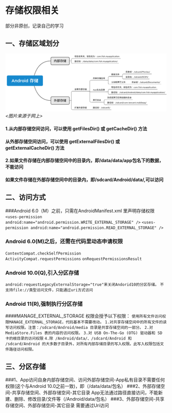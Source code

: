 # 存储权限相关
   部分非原创，记录自己的学习
## 一、存储区域划分   
 ![](pic/storage_area.png)
 _<图片来源于网上>_
 
#### 1.从内部存储空间访问，可以使用 getFilesDir() 或 getCacheDir() 方法
#### 从外部存储空间访问，可以使用 getExternalFilesDir() 或 getExternalCacheDir() 方法 
#### 2.如果文件存储在内部存储空间中的目录内，即/data/data/app包名下的数据，不能访问
#### 如果文件存储在外部存储空间中的目录内，即/sdcard/Android/data/,可以访问
## 二、访问方式
###Android 6.0（M）之前，只需在AndroidManifest.xml 里声明存储权限
`    <uses-permission android:name="android.permission.WRITE_EXTERNAL_STORAGE" />`
   `<uses-permission android:name="android.permission.READ_EXTERNAL_STORAGE" />`

### Android 6.0(M)之后，还需在代码里动态申请权限
`ContextCompat.checkSelfPermission`  
`ActivityCompat.requestPermissions`
`onRequestPermissionsResult`

### Android 10.0(Q),引入分区存储
`android:requestLegacyExternalStorage="true"来关闭Andorid10的分区存储。`
`不支持file://类型访问文件，只能通过uri方式访问`
### Android 11(R),强制执行分区存储
####MANAGE_EXTERNAL_STORAGE 权限会授予以下权限：
`使用所有文件访问权限MANAGE_EXTERNAL_STORAGE，代码基本不需要改动。`
`1.对共享存储空间中的所有文件的读写访问权限。注意：/sdcard/Android/media⁠ 目录是共享存储空间的一部分。`
`2.对 MediaStore.Files 表的内容的访问权限。`
`3.对 USB On-The-Go (OTG) 驱动器和 SD 卡的根目录的访问权限`
`4.除 /Android/data/、/sdcard/Android 和 /sdcard/Android 的大多数子目录外，对所有内部存储目录⁠的写入权限。此写入权限包括文件路径访问权限。`

## 三、分区存储
###1、App访问自身内部存储空间、访问外部存储空间-App私有目录不需要任何权限(这个与Android 10.0之前一致)，即（/data/data/包名）
###2、外部存储空间-共享存储空间、外部存储空间-其它目录 App无法通过路径直接访问，不能新建、删除、修改目录/文件等（/Android/data/包名）
###3、外部存储空间-共享存储空间、外部存储空间-其它目录 需要通过Uri访问

